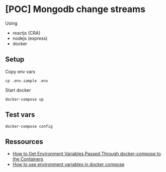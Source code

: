 [POC] Mongodb change streams
===

Using
* reactjs (CRA)
* nodejs (express)
* docker

## Setup

Copy env vars
```
cp .env.sample .env
```

Start docker
```
docker-compose up
```

## Test vars

```
docker-compose config
```

## Ressources

* [How to Get Environment Variables Passed Through docker-compose to the Containers](https://staxmanade.com/2016/05/how-to-get-environment-variables-passed-through-docker-compose-to-the-containers/)
* [How to use environment variables in docker compose](https://stackoverflow.com/questions/29377853/how-to-use-environment-variables-in-docker-compose)
